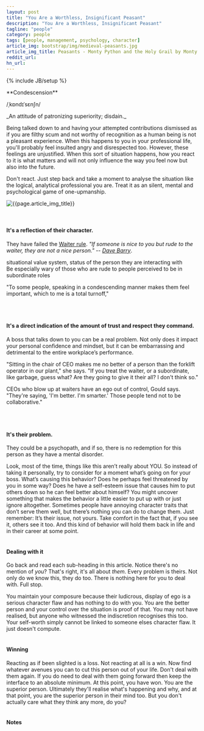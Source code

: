 ```yaml
---
layout: post
title: "You Are a Worthless, Insignificant Peasant"
description: "You Are a Worthless, Insignificant Peasant"
tagline: "people"
category: people
tags: [people, management, psychology, character]
article_img: bootstrap/img/medieval-peasants.jpg
article_img_title: Peasants - Monty Python and the Holy Grail by Monty Python
reddit_url:
hn_url:
---
```

{% include JB/setup %}
<div class="intro">
<div class="intro-txt">
<span markdown="span">
**Condescension**
</span>

/ˌkɒndɪˈsɛnʃn/

<p>
<span markdown="span">_An attitude of patronizing superiority; disdain._</span>
</p>
<p>
Being talked down to and having your attempted contributions dismissed as if you are filthy scum and not worthy of recognition as a human being is not a pleasant experience. When this happens to you in your professional life, you'll probably feel insulted angry and disrespected too. However, these feelings are unjustified. When this sort of situation happens, how you react to it is what matters and will not only influence the way you feel now but also into the future.
</p>
<p>
Don't react. Just step back and take a moment to analyse the situation like the logical, analytical professional you are. Treat it as an silent, mental and psychological game of one-upmanship.
</p>

</div>
<div class="intro-img-border">
<div class="intro-img-bevel">
<div class="intro-img">
<img class="article-image" title="{{page.article_img_title}}" src="{{ASSET_PATH}}/{{page.article_img}}"/>
</div>
</div>
</div>
</div>
<br/>
<br/>

#### It's a reflection of their character.
They have failed the [Waiter rule][1]. _"If someone is nice to you but rude to the waiter, they are not a nice person."_ -- <cite>[Dave Barry][2]</cite>.


situational value system, 
status of the person they are interacting with  
Be especially wary of those who are rude to people perceived to be in subordinate roles






"To some people, speaking in a condescending manner makes them feel important, which to me is a total turnoff," 



<br/>
<br/>



#### It's a direct indication of the amount of trust and respect they command.

A boss that talks down to you can be a real problem. Not only does it impact your personal confidence and mindset, but it can be embarrassing and detrimental to the entire workplace’s performance. 

"Sitting in the chair of CEO makes me no better of a person than the forklift operator in our plant," she says. "If you treat the waiter, or a subordinate, like garbage, guess what? Are they going to give it their all? I don't think so."

CEOs who blow up at waiters have an ego out of control, Gould says. "They're saying, 'I'm better. I'm smarter.' Those people tend not to be collaborative."

<br/>
<br/>



#### It's their problem.
They could be a psychopath, and if so, there is no redemption for this person as they have a mental disorder.

Look, most of the time, things like this aren’t really about YOU. So instead of taking it personally, try to consider for a moment what’s going on for your boss. What’s causing this behavior? Does he perhaps feel threatened by you in some way? Does he have a self-esteem issue that causes him to put others down so he can feel better about himself? You might uncover something that makes the behavior a little easier to put up with or just ignore altogether. Sometimes people have annoying character traits that don’t serve them well, but there’s nothing you can do to change them. Just remember: It’s their issue, not yours. Take comfort in the fact that, if you see it, others see it too. And this kind of behavior will hold them back in life and in their career at some point.
<br/>
<br/>


#### Dealing with it

Go back and read each sub-heading in this article. Notice there's no mention of _you_? That's right, it's all about _them_. Every problem is theirs. Not only do we know this, they do too. There is nothing here for you to deal with. Full stop.

You maintain your composure because their ludicrous, display of ego is a serious character flaw and has nothing to do with you. You are the better person and your control over the situation is proof of that. You may not have realised, but anyone who witnessed the indiscretion recognises this too. Your self-worth simply cannot be linked to someone elses character flaw. It just doesn't compute.
<br/>
<br/>

#### Winning
Reacting as if been slighted is a loss. Not reacting at all is a win. Now find whatever avenues you can to cut this person out of your life. Don't deal with them again. If you do need to deal with them going forward then keep the interface to an absolute minimum. At this point, you have won. You are the superior person. Ultimately they'll realise what's happening and why, and at that point, you are the superior person in their mind too. But you don't actually care what they think any more, do you?
<br/>
<br/>

#### Notes






[1]:http://en.wikipedia.org/wiki/Waiter_Rule
[2]:http://en.wikipedia.org/wiki/Dave_Barry









